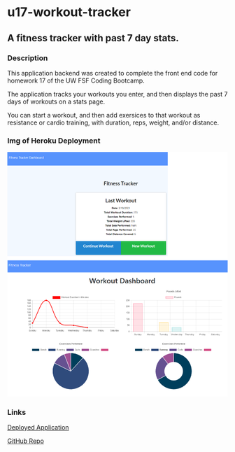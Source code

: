 # u17-workout-tracker
## A fitness tracker with past 7 day stats.

### Description 

This application backend was created to complete the front end code for homework 17 of the UW FSF Coding Bootcamp.

The application tracks your workouts you enter, and then displays the past 7 days of workouts on a stats page.

You can start a workout, and then add exersices to that workout as resistance or cardio training, with duration, reps, weight, and/or distance.

### Img of Heroku Deployment
![Image of Deployed Application](./img/heroku-deploy.png "Deployed Screenshot")

### Links

[Deployed Application](https://u17-workout-traker.herokuapp.com/)

[GitHub Repo](https://github.com/epowelldev/u17-workout-tracker)